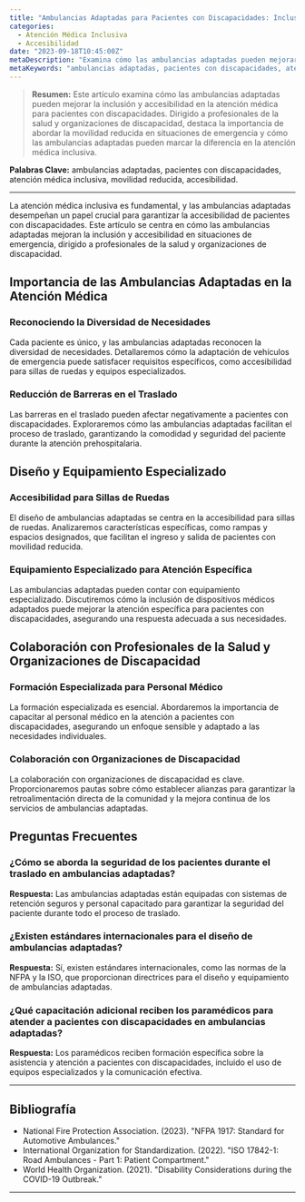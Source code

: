 ```yaml
---
title: "Ambulancias Adaptadas para Pacientes con Discapacidades: Inclusión en la Atención Médica"
categories:
  - Atención Médica Inclusiva
  - Accesibilidad
date: "2023-09-18T10:45:00Z"
metaDescription: "Examina cómo las ambulancias adaptadas pueden mejorar la inclusión y accesibilidad en la atención médica para pacientes con discapacidades. Dirigido a profesionales de la salud y organizaciones de discapacidad, este artículo destaca la importancia de la movilidad reducida en situaciones de emergencia y cómo las ambulancias adaptadas pueden marcar la diferencia en la atención médica inclusiva."
metaKeywords: "ambulancias adaptadas, pacientes con discapacidades, atención médica inclusiva, movilidad reducida, accesibilidad"
---
```


> **Resumen:** Este artículo examina cómo las ambulancias adaptadas pueden mejorar la inclusión y accesibilidad en la atención médica para pacientes con discapacidades. Dirigido a profesionales de la salud y organizaciones de discapacidad, destaca la importancia de abordar la movilidad reducida en situaciones de emergencia y cómo las ambulancias adaptadas pueden marcar la diferencia en la atención médica inclusiva.

**Palabras Clave:** ambulancias adaptadas, pacientes con discapacidades, atención médica inclusiva, movilidad reducida, accesibilidad.

---

La atención médica inclusiva es fundamental, y las ambulancias adaptadas desempeñan un papel crucial para garantizar la accesibilidad de pacientes con discapacidades. Este artículo se centra en cómo las ambulancias adaptadas mejoran la inclusión y accesibilidad en situaciones de emergencia, dirigido a profesionales de la salud y organizaciones de discapacidad.

## Importancia de las Ambulancias Adaptadas en la Atención Médica

### Reconociendo la Diversidad de Necesidades

Cada paciente es único, y las ambulancias adaptadas reconocen la diversidad de necesidades. Detallaremos cómo la adaptación de vehículos de emergencia puede satisfacer requisitos específicos, como accesibilidad para sillas de ruedas y equipos especializados.

### Reducción de Barreras en el Traslado

Las barreras en el traslado pueden afectar negativamente a pacientes con discapacidades. Exploraremos cómo las ambulancias adaptadas facilitan el proceso de traslado, garantizando la comodidad y seguridad del paciente durante la atención prehospitalaria.

## Diseño y Equipamiento Especializado

### Accesibilidad para Sillas de Ruedas

El diseño de ambulancias adaptadas se centra en la accesibilidad para sillas de ruedas. Analizaremos características específicas, como rampas y espacios designados, que facilitan el ingreso y salida de pacientes con movilidad reducida.

### Equipamiento Especializado para Atención Específica

Las ambulancias adaptadas pueden contar con equipamiento especializado. Discutiremos cómo la inclusión de dispositivos médicos adaptados puede mejorar la atención específica para pacientes con discapacidades, asegurando una respuesta adecuada a sus necesidades.

## Colaboración con Profesionales de la Salud y Organizaciones de Discapacidad

### Formación Especializada para Personal Médico

La formación especializada es esencial. Abordaremos la importancia de capacitar al personal médico en la atención a pacientes con discapacidades, asegurando un enfoque sensible y adaptado a las necesidades individuales.

### Colaboración con Organizaciones de Discapacidad

La colaboración con organizaciones de discapacidad es clave. Proporcionaremos pautas sobre cómo establecer alianzas para garantizar la retroalimentación directa de la comunidad y la mejora continua de los servicios de ambulancias adaptadas.

## Preguntas Frecuentes

### ¿Cómo se aborda la seguridad de los pacientes durante el traslado en ambulancias adaptadas?
**Respuesta:** Las ambulancias adaptadas están equipadas con sistemas de retención seguros y personal capacitado para garantizar la seguridad del paciente durante todo el proceso de traslado.

### ¿Existen estándares internacionales para el diseño de ambulancias adaptadas?
**Respuesta:** Sí, existen estándares internacionales, como las normas de la NFPA y la ISO, que proporcionan directrices para el diseño y equipamiento de ambulancias adaptadas.

### ¿Qué capacitación adicional reciben los paramédicos para atender a pacientes con discapacidades en ambulancias adaptadas?
**Respuesta:** Los paramédicos reciben formación específica sobre la asistencia y atención a pacientes con discapacidades, incluido el uso de equipos especializados y la comunicación efectiva.

---

## Bibliografía

- National Fire Protection Association. (2023). "NFPA 1917: Standard for Automotive Ambulances."
- International Organization for Standardization. (2022). "ISO 17842-1: Road Ambulances - Part 1: Patient Compartment."
- World Health Organization. (2021). "Disability Considerations during the COVID-19 Outbreak."
  
---
